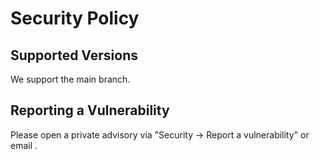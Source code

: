 # Security Policy

## Supported Versions
We support the main branch.

## Reporting a Vulnerability
Please open a private advisory via "Security → Report a vulnerability" or email <tu-correo>.
